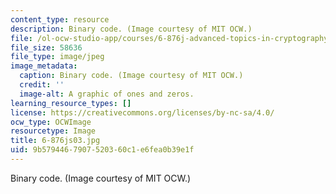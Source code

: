 ```yaml
---
content_type: resource
description: Binary code. (Image courtesy of MIT OCW.)
file: /ol-ocw-studio-app/courses/6-876j-advanced-topics-in-cryptography-spring-2003/9b5794467907520360c1e6fea0b39e1f_6-876js03.jpg
file_size: 58636
file_type: image/jpeg
image_metadata:
  caption: Binary code. (Image courtesy of MIT OCW.)
  credit: ''
  image-alt: A graphic of ones and zeros.
learning_resource_types: []
license: https://creativecommons.org/licenses/by-nc-sa/4.0/
ocw_type: OCWImage
resourcetype: Image
title: 6-876js03.jpg
uid: 9b579446-7907-5203-60c1-e6fea0b39e1f
---
```

Binary code. (Image courtesy of MIT OCW.)